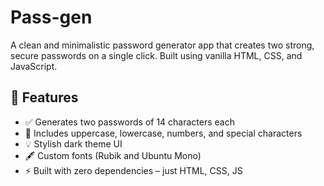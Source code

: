 # Pass-gen
A clean and minimalistic password generator app that creates two strong, secure passwords on a single click. Built using vanilla HTML, CSS, and JavaScript.

## 🚀 Features
- ✅ Generates two passwords of 14 characters each
- 🔐 Includes uppercase, lowercase, numbers, and special characters
- 💡 Stylish dark theme UI
- 🖋️ Custom fonts (Rubik and Ubuntu Mono)
- ⚡ Built with zero dependencies – just HTML, CSS, JS